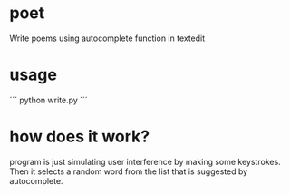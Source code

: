 # poet
Write poems using autocomplete function in textedit

# usage
´´´
python write.py
´´´

# how does it work?
program is just simulating user interference by making some keystrokes. Then it selects a random word from the list that is suggested by autocomplete.

